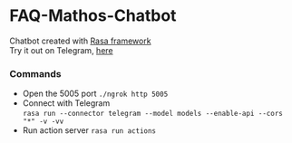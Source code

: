 # FAQ-Mathos-Chatbot
Chatbot created with [Rasa framework](https://rasa.com/)  
Try it out on Telegram, [here](https://t.me/faq_mathos_bot)

### Commands
 * Open the 5005 port
`./ngrok http 5005`
 * Connect with Telegram  
`rasa run --connector telegram --model models --enable-api --cors "*" -v -vv`
 * Run action server
`rasa run actions`
